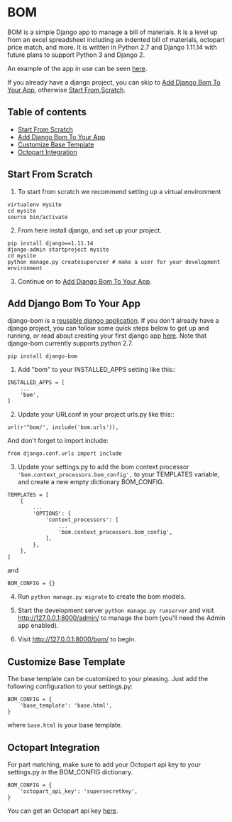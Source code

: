 # BOM

BOM is a simple Django app to manage a bill of materials. It is
a level up from an excel spreadsheet including an indented
bill of materials, octopart price match, and more. It is written in Python 2.7 and Django 1.11.14 with future plans to support Python 3 and Django 2.

An example of the app in use can be seen [here](https://www.indabom.com).

If you already have a django project, you can skip to [Add Django Bom To Your App](#add-django-bom-to-your-app), otherwise [Start From Scratch](#start-from-scratch).

## Table of contents
   * [Start From Scratch](#start-from-scratch)
   * [Add Django Bom To Your App](#add-django-bom-to-your-app)
   * [Customize Base Template](#customize-base-template)
   * [Octopart Integration](#octopart-integration)
   
## Start From Scratch
1. To start from scratch we recommend setting up a virtual environment
```
virtualenv mysite
cd mysite
source bin/activate
```

2. From here install django, and set up your project.
```
pip install django==1.11.14
django-admin startproject mysite
cd mysite
python manage.py createsuperuser # make a user for your development environment
```

3. Continue on to [Add Django Bom To Your App](#add-django-bom-to-your-app).

## Add Django Bom To Your App
django-bom is a [reusable django application](https://docs.djangoproject.com/en/1.11/intro/reusable-apps/). If you don't already have a django project, you can follow some quick steps below to get up and running, or read about creating your first django app [here](https://docs.djangoproject.com/en/1.11/intro/tutorial01/). Note that django-bom currently supports python 2.7.

```
pip install django-bom
```

1. Add "bom" to your INSTALLED_APPS setting like this::

```
INSTALLED_APPS = [
    ...
    'bom',
]
```

2. Update your URLconf in your project urls.py like this::

```
url(r'^bom/', include('bom.urls')),
```

And don't forget to import include:

```
from django.conf.urls import include
```

3. Update your settings.py to add the bom context processor `'bom.context_processors.bom_config',` to your TEMPLATES variable, and create a new empty dictionary BOM_CONFIG.

```
TEMPLATES = [
    {
        ...
        'OPTIONS': {
            'context_processors': [
                ...
                'bom.context_processors.bom_config',
            ],
        },
    },
]
```

and

```
BOM_CONFIG = {}
```

4. Run `python manage.py migrate` to create the bom models.

5. Start the development server `python manage.py runserver` and visit http://127.0.0.1:8000/admin/
   to manage the bom (you'll need the Admin app enabled).

6. Visit http://127.0.0.1:8000/bom/ to begin.

## Customize Base Template
The base template can be customized to your pleasing. Just add the following configuration to your settings.py:

```
BOM_CONFIG = {
    'base_template': 'base.html',
}
```

where `base.html` is your base template.

## Octopart Integration
For part matching, make sure to add your Octopart api key to your settings.py in 
the BOM_CONFIG dictionary.
```
BOM_CONFIG = {
    'octopart_api_key': 'supersecretkey',
}
```
You can get an Octopart api key [here](https://octopart.com/api/home).

